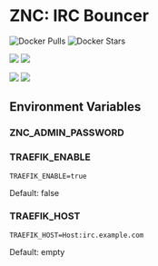 # ZNC: IRC Bouncer

![Docker Pulls](https://img.shields.io/docker/pulls/foobox/znc.svg)
![Docker Stars](https://img.shields.io/docker/stars/foobox/znc.svg)

[![](https://images.microbadger.com/badges/version/foobox/znc:1.7-amd64.svg)](https://microbadger.com/images/foobox/znc:1.7-amd64 "Get your own version badge on microbadger.com")
[![](https://images.microbadger.com/badges/image/foobox/znc:1.7-amd64.svg)](https://microbadger.com/images/foobox/znc:1.7-amd64 "Get your own image badge on microbadger.com")

[![](https://images.microbadger.com/badges/version/foobox/znc:1.7-arm32v6.svg)](https://microbadger.com/images/foobox/znc:1.7-arm32v6 "Get your own version badge on microbadger.com")
[![](https://images.microbadger.com/badges/image/foobox/znc:1.7-arm32v6.svg)](https://microbadger.com/images/foobox/znc:1.7-arm32v6 "Get your own image badge on microbadger.com")

## Environment Variables

### ZNC_ADMIN_PASSWORD

### TRAEFIK_ENABLE

    TRAEFIK_ENABLE=true

Default: false

### TRAEFIK_HOST

    TRAEFIK_HOST=Host:irc.example.com

Default: empty
